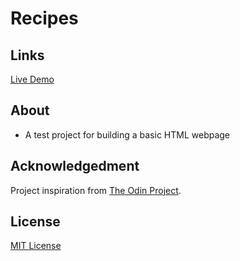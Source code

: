 # Recipes

## Links

[Live Demo](https://spykernz.github.io/odin-recipes)

## About

- A test project for building a basic HTML webpage

## Acknowledgedment

Project inspiration from [The Odin Project](https://www.theodinproject.com).

## License

[MIT License](https://opensource.org/licenses/MIT)
